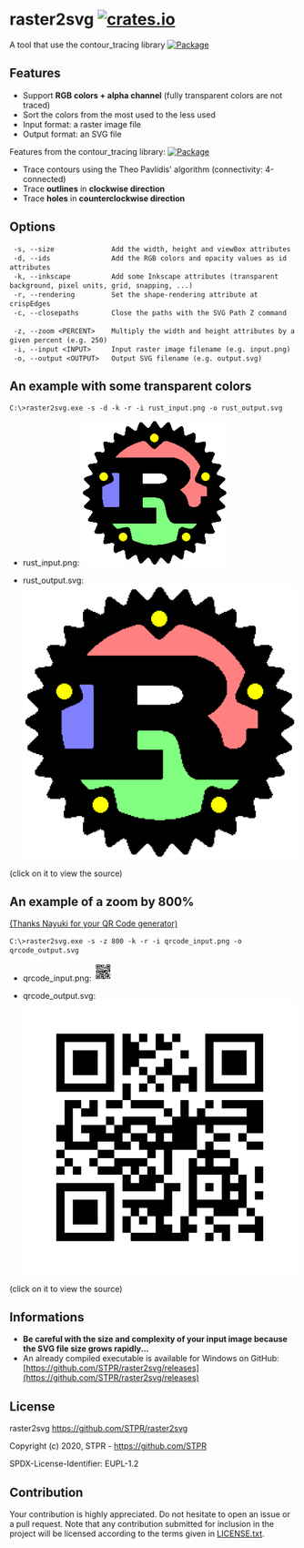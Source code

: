 # raster2svg [![crates.io][cratesio-img]][cratesio-url]

A tool that use the contour_tracing library [![Package][package-img]][package-url]

## Features

- Support **RGB colors + alpha channel** (fully transparent colors are not traced)
- Sort the colors from the most used to the less used
- Input format: a raster image file
- Output format: an SVG file

Features from the contour_tracing library: [![Package][package-img]][package-url]
- Trace contours using the Theo Pavlidis' algorithm (connectivity: 4-connected)
- Trace **outlines** in **clockwise direction**
- Trace **holes** in **counterclockwise direction**

## Options
```
 -s, --size              Add the width, height and viewBox attributes
 -d, --ids               Add the RGB colors and opacity values as id attributes
 -k, --inkscape          Add some Inkscape attributes (transparent background, pixel units, grid, snapping, ...)
 -r, --rendering         Set the shape-rendering attribute at crispEdges
 -c, --closepaths        Close the paths with the SVG Path Z command

 -z, --zoom <PERCENT>    Multiply the width and height attributes by a given percent (e.g. 250)
 -i, --input <INPUT>     Input raster image filename (e.g. input.png)
 -o, --output <OUTPUT>   Output SVG filename (e.g. output.svg)
```
## An example with some transparent colors

```
C:\>raster2svg.exe -s -d -k -r -i rust_input.png -o rust_output.svg
```
- rust_input.png: [![rust_input.png][rust-input-img]][rust-input-url]

- rust_output.svg: [![rust_output.svg][rust-output-img]][rust-output-url]

(click on it to view the source)

## An example of a zoom by 800%

[(Thanks Nayuki for your QR Code generator)](https://www.nayuki.io/page/qr-code-generator-library)

```
C:\>raster2svg.exe -s -z 800 -k -r -i qrcode_input.png -o qrcode_output.svg
```
- qrcode_input.png: [![qrcode_input.png][qrcode-input-img]][qrcode-input-url]

- qrcode_output.svg: [![qrcode_output.svg][qrcode-output-img]][qrcode-output-url]

(click on it to view the source)

## Informations

- **Be careful with the size and complexity of your input image because the SVG file size grows rapidly...**
- An already compiled executable is available for Windows on GitHub: [https://github.com/STPR/raster2svg/releases](https://github.com/STPR/raster2svg/releases)

## License

raster2svg
https://github.com/STPR/raster2svg

Copyright (c) 2020, STPR - https://github.com/STPR

SPDX-License-Identifier: EUPL-1.2

## Contribution

Your contribution is highly appreciated. Do not hesitate to open an issue or a
pull request. Note that any contribution submitted for inclusion in the project
will be licensed according to the terms given in [LICENSE.txt](LICENSE.txt).

[cratesio-img]: https://img.shields.io/crates/v/raster2svg.svg
[cratesio-url]: https://crates.io/crates/raster2svg
[package-img]: https://img.shields.io/crates/v/contour_tracing.svg
[package-url]: https://crates.io/crates/contour_tracing
[qrcode-input-img]: https://github.com/STPR/raster2svg/raw/master/example/qrcode_input.png
[qrcode-input-url]: https://github.com/STPR/raster2svg/raw/master/example/qrcode_input.png
[qrcode-output-img]: https://github.com/STPR/raster2svg/raw/master/example/qrcode_output.svg?sanitize=true
[qrcode-output-url]: https://github.com/STPR/raster2svg/raw/master/example/qrcode_output_source.txt
[rust-input-img]: https://github.com/STPR/raster2svg/raw/master/example/rust_input.png
[rust-input-url]: https://github.com/STPR/raster2svg/raw/master/example/rust_input.png
[rust-output-img]: https://github.com/STPR/raster2svg/raw/master/example/rust_output.svg?sanitize=true
[rust-output-url]: https://github.com/STPR/raster2svg/raw/master/example/rust_output_source.txt
